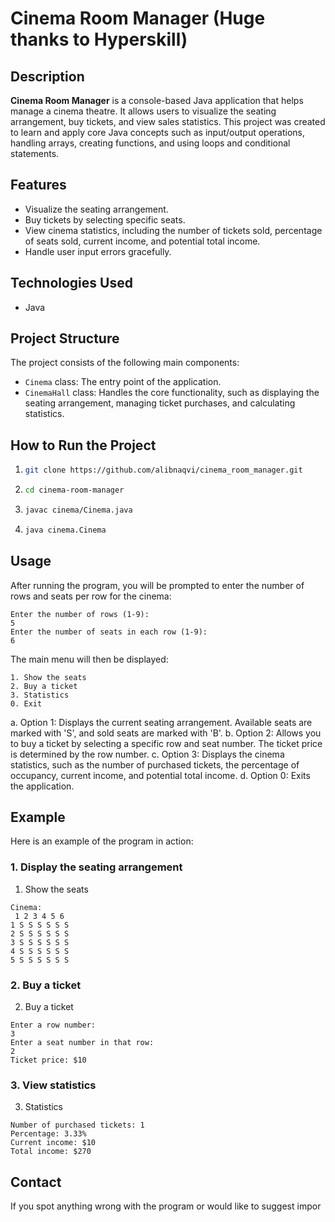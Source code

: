 # Cinema Room Manager (Huge thanks to Hyperskill)

## Description

**Cinema Room Manager** is a console-based Java application that helps manage a cinema theatre. It allows users to visualize the seating arrangement, buy tickets, and view sales statistics. This project was created to learn and apply core Java concepts such as input/output operations, handling arrays, creating functions, and using loops and conditional statements.

## Features

- Visualize the seating arrangement.
- Buy tickets by selecting specific seats.
- View cinema statistics, including the number of tickets sold, percentage of seats sold, current income, and potential total income.
- Handle user input errors gracefully.

## Technologies Used

- Java

## Project Structure

The project consists of the following main components:

- `Cinema` class: The entry point of the application.
- `CinemaHall` class: Handles the core functionality, such as displaying the seating arrangement, managing ticket purchases, and calculating statistics.

## How to Run the Project

1. ```bash
   git clone https://github.com/alibnaqvi/cinema_room_manager.git
   ```

2. ```bash
   cd cinema-room-manager
   ```

3. ```bash
   javac cinema/Cinema.java
   ```

4. ```bash
   java cinema.Cinema
   ```

## Usage 

After running the program, you will be prompted to enter the number of rows and seats per row for the cinema:

```
Enter the number of rows (1-9):
5
Enter the number of seats in each row (1-9):
6
```

The main menu will then be displayed:

```
1. Show the seats
2. Buy a ticket
3. Statistics
0. Exit
```

a. Option 1: Displays the current seating arrangement. Available seats are marked with 'S', and sold seats are marked with 'B'.
b. Option 2: Allows you to buy a ticket by selecting a specific row and seat number. The ticket price is determined by the row number.
c. Option 3: Displays the cinema statistics, such as the number of purchased tickets, the percentage of occupancy, current income, and potential total income.
d. Option 0: Exits the application.

## Example

Here is an example of the program in action:

### 1. Display the seating arrangement

1. Show the seats

```
Cinema:
 1 2 3 4 5 6 
1 S S S S S S 
2 S S S S S S 
3 S S S S S S 
4 S S S S S S 
5 S S S S S S 
```

### 2. Buy a ticket

2. Buy a ticket

```
Enter a row number:
3
Enter a seat number in that row:
2
Ticket price: $10
```

### 3. View statistics

3. Statistics

```
Number of purchased tickets: 1
Percentage: 3.33%
Current income: $10
Total income: $270
```

## Contact

If you spot anything wrong with the program or would like to suggest impor
